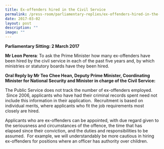 ```yaml
---
title: Ex‑offenders hired in the Civil Service
permalink: /press-room/parliamentary-replies/ex-offenders-hired-in-the-civil-service/
date: 2017-03-02
layout: post
description: ""
image: ""
---
```


**Parliamentary Sitting: 2 March 2017**  
  
**Mr Leon Perera**: To ask the Prime Minister how many ex-offenders have been hired by the civil service in each of the past five years and, by which ministries or statutory boards have they been hired.  
  
**Oral Reply by Mr Teo Chee Hean, Deputy Prime Minister, Coordinating Minister for National Security and Minister in charge of the Civil Service:**

The Public Service does not track the number of ex-offenders employed.  Since 2006, applicants who have had their criminal records spent need not include this information in their application.  Recruitment is based on individual merits, where applicants who fit the job requirements most closely are hired.    
  
Applicants who are ex-offenders can be appointed, with due regard given to the seriousness and circumstances of the offence, the time that has elapsed since their conviction, and the duties and responsibilities to be assumed.  For example, we will understandably be more cautious in hiring ex-offenders for positions where an officer has authority over children.